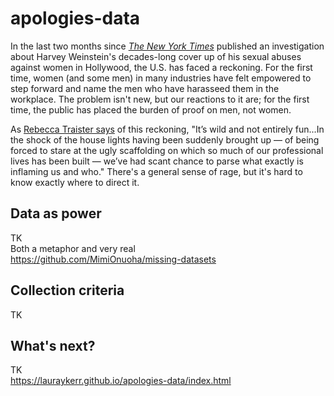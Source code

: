# apologies-data

In the last two months since <a href="https://www.nytimes.com/2017/10/05/us/harvey-weinstein-harassment-allegations.html">*The New York Times*</a> published an investigation about Harvey Weinstein's decades-long cover up of his sexual abuses against women in Hollywood, the U.S. has faced a reckoning. For the first time, women (and some men) in many industries have felt empowered to step forward and name the men who have harasseed them in the workplace. The problem isn't new, but our reactions to it are; for the first time, the public has placed the burden of proof on men, not women.  

As <a href="https://www.thecut.com/2017/11/rebecca-traister-on-the-post-weinstein-reckoning.html">Rebecca Traister says</a> of this reckoning, "It’s wild and not entirely fun...In the shock of the house lights having been suddenly brought up — of being forced to stare at the ugly scaffolding on which so much of our professional lives has been built — we’ve had scant chance to parse what exactly is inflaming us and who." There's a general sense of rage, but it's hard to know exactly where to direct it. 

## Data as power

TK<br/>
Both a metaphor and very real<br/>
https://github.com/MimiOnuoha/missing-datasets

## Collection criteria 

TK

## What's next?

TK<br/>
https://lauraykerr.github.io/apologies-data/index.html
